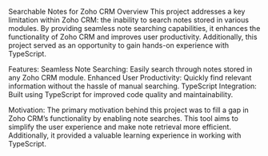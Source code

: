Searchable Notes for Zoho CRM
Overview
This project addresses a key limitation within Zoho CRM: the inability to search notes stored in various modules. By providing seamless note searching capabilities, it enhances the functionality of Zoho CRM and improves user productivity. Additionally, this project served as an opportunity to gain hands-on experience with TypeScript.

Features:
Seamless Note Searching: Easily search through notes stored in any Zoho CRM module.
Enhanced User Productivity: Quickly find relevant information without the hassle of manual searching.
TypeScript Integration: Built using TypeScript for improved code quality and maintainability.

Motivation:
The primary motivation behind this project was to fill a gap in Zoho CRM’s functionality by enabling note searches. This tool aims to simplify the user experience and make note retrieval more efficient. Additionally, it provided a valuable learning experience in working with TypeScript.
